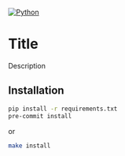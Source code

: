 [![Python](https://img.shields.io/badge/python-3.10-blue.svg)](https://github.com)

# Title

Description

## Installation

```bash
pip install -r requirements.txt
pre-commit install
```

or

```bash
make install
```

